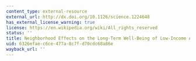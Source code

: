 ```yaml
---
content_type: external-resource
external_url: http://dx.doi.org/10.1126/science.1224648
has_external_license_warning: true
license: https://en.wikipedia.org/wiki/All_rights_reserved
status: ''
title: Neighborhood Effects on the Long-Term Well-Being of Low-Income Adults
uid: 6326efae-c6ce-477a-8c7f-d70cdc68a86e
wayback_url: ''
---
```

